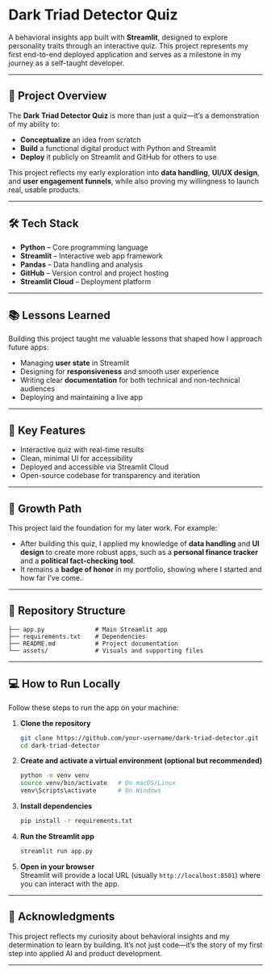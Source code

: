 
# Dark Triad Detector Quiz  

A behavioral insights app built with **Streamlit**, designed to explore personality traits through an interactive quiz. This project represents my first end-to-end deployed application and serves as a milestone in my journey as a self-taught developer.  

---

## 🚀 Project Overview  
The **Dark Triad Detector Quiz** is more than just a quiz—it’s a demonstration of my ability to:  
- **Conceptualize** an idea from scratch  
- **Build** a functional digital product with Python and Streamlit  
- **Deploy** it publicly on Streamlit and GitHub for others to use  

This project reflects my early exploration into **data handling**, **UI/UX design**, and **user engagement funnels**, while also proving my willingness to launch real, usable products.  

---

## 🛠️ Tech Stack  
- **Python** – Core programming language  
- **Streamlit** – Interactive web app framework  
- **Pandas** – Data handling and analysis  
- **GitHub** – Version control and project hosting  
- **Streamlit Cloud** – Deployment platform  

---

## 📚 Lessons Learned  
Building this project taught me valuable lessons that shaped how I approach future apps:  
- Managing **user state** in Streamlit  
- Designing for **responsiveness** and smooth user experience  
- Writing clear **documentation** for both technical and non-technical audiences  
- Deploying and maintaining a live app  

---

## 🔑 Key Features  
- Interactive quiz with real-time results  
- Clean, minimal UI for accessibility  
- Deployed and accessible via Streamlit Cloud  
- Open-source codebase for transparency and iteration  

---

## 🌱 Growth Path  
This project laid the foundation for my later work. For example:  
- After building this quiz, I applied my knowledge of **data handling** and **UI design** to create more robust apps, such as a **personal finance tracker** and a **political fact-checking tool**.  
- It remains a **badge of honor** in my portfolio, showing where I started and how far I’ve come.  

---

## 📂 Repository Structure  
```
├── app.py              # Main Streamlit app
├── requirements.txt    # Dependencies
├── README.md           # Project documentation
└── assets/             # Visuals and supporting files
```

---

## 💻 How to Run Locally  

Follow these steps to run the app on your machine:  

1. **Clone the repository**  
   ```bash
   git clone https://github.com/your-username/dark-triad-detector.git
   cd dark-triad-detector
   ```

2. **Create and activate a virtual environment (optional but recommended)**  
   ```bash
   python -m venv venv
   source venv/bin/activate   # On macOS/Linux
   venv\Scripts\activate      # On Windows
   ```

3. **Install dependencies**  
   ```bash
   pip install -r requirements.txt
   ```

4. **Run the Streamlit app**  
   ```bash
   streamlit run app.py
   ```

5. **Open in your browser**  
   Streamlit will provide a local URL (usually `http://localhost:8501`) where you can interact with the app.  

---

## 🙌 Acknowledgments  
This project reflects my curiosity about behavioral insights and my determination to learn by building. It’s not just code—it’s the story of my first step into applied AI and product development.  

---
